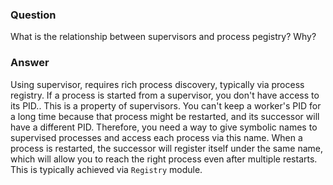 ### Question
What is the relationship between supervisors and process pegistry? Why?


### Answer
Using supervisor, requires rich process discovery, typically via process
registry. If a process is started from a supervisor, you don't have
access to its PID.. This is a property of supervisors. You can't keep a
worker's PID for a long time because that process might be restarted,
and its successor will have a different PID. Therefore, you need a way
to give symbolic names to supervised processes and access each process
via this name. When a process is restarted, the successor will register
itself under the same name, which will allow you to reach the right
process even after multiple restarts. This is typically achieved via
`Registry` module.


